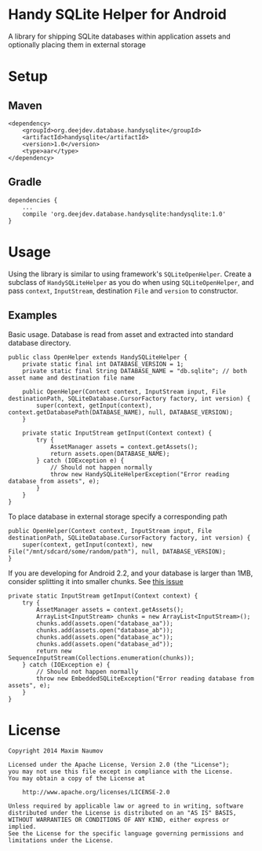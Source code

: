 Handy SQLite Helper for Android
===============================

A library for shipping SQLite databases within application assets and optionally placing them in external storage

Setup
=====
Maven
-----
    <dependency>
        <groupId>org.deejdev.database.handysqlite</groupId>
        <artifactId>handysqlite</artifactId>
        <version>1.0</version>
        <type>aar</type>
    </dependency>
Gradle
------
    dependencies {
        ...
        compile 'org.deejdev.database.handysqlite:handysqlite:1.0'
    }

Usage
=====

Using the library is similar to using framework's `SQLiteOpenHelper`. Create a subclass of `HandySQLiteHelper` as you do when using `SQLiteOpenHelper`, and pass `context`, `InputStream`, destination `File` and `version` to constructor.

Examples
--------
Basic usage. Database is read from asset and extracted into standard database directory.

    public class OpenHelper extends HandySQLiteHelper {
        private static final int DATABASE_VERSION = 1;
        private static final String DATABASE_NAME = "db.sqlite"; // both asset name and destination file name

        public OpenHelper(Context context, InputStream input, File destinationPath, SQLiteDatabase.CursorFactory factory, int version) {
            super(context, getInput(context), context.getDatabasePath(DATABASE_NAME), null, DATABASE_VERSION);
        }

        private static InputStream getInput(Context context) {
            try {
                AssetManager assets = context.getAssets();
                return assets.open(DATABASE_NAME);
            } catch (IOException e) {
                // Should not happen normally
                throw new HandySQLiteHelperException("Error reading database from assets", e);
            }
        }
    }

To place database in external storage specify a corresponding path

    public OpenHelper(Context context, InputStream input, File destinationPath, SQLiteDatabase.CursorFactory factory, int version) {
        super(context, getInput(context), new File("/mnt/sdcard/some/random/path"), null, DATABASE_VERSION);
    }

If you are developing for Android 2.2, and your database is larger than 1MB, consider splitting it into smaller chunks.
See [this issue](http://code.google.com/p/android/issues/detail?id=37)

    private static InputStream getInput(Context context) {
        try {
            AssetManager assets = context.getAssets();
            ArrayList<InputStream> chunks = new ArrayList<InputStream>();
            chunks.add(assets.open("database_aa"));
            chunks.add(assets.open("database_ab"));
            chunks.add(assets.open("database_ac"));
            chunks.add(assets.open("database_ad"));
            return new SequenceInputStream(Collections.enumeration(chunks));
        } catch (IOException e) {
            // Should not happen normally
            throw new EmbeddedSQLiteException("Error reading database from assets", e);
        }
    }

License
=======

    Copyright 2014 Maxim Naumov

    Licensed under the Apache License, Version 2.0 (the "License");
    you may not use this file except in compliance with the License.
    You may obtain a copy of the License at

        http://www.apache.org/licenses/LICENSE-2.0

    Unless required by applicable law or agreed to in writing, software
    distributed under the License is distributed on an "AS IS" BASIS,
    WITHOUT WARRANTIES OR CONDITIONS OF ANY KIND, either express or implied.
    See the License for the specific language governing permissions and
    limitations under the License.